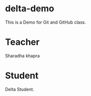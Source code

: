 # delta-demo
This is a Demo for Git and GitHub class.

# Teacher
Sharadha khapra

# Student 
Delta Student.